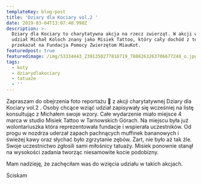 ```yaml
---
templateKey: blog-post
title: 'Dziary dla Kociary vol.2 '
date: 2019-03-04T13:07:48.998Z
description: >-
  Dziary dla Kociary to charytatywna akcja na rzecz zwierząt. W akcji wziął
  udział Michał Koloch znany jako Misiek Tattoo, który cały dochód z tego dnia
  przekazał na Fundacja Pomocy Zwierzętom MiauKot. 
featuredpost: true
featuredimage: /img/53334443_2391350277818719_7888263263706677248_o.jpg
tags:
  - koty
  - dziarydlakociary
  - tatuaże
  - ''
---
```

Zapraszam do obejrzenia foto reportażu 📸 z akcji charytatywnej Dziary dla Kociary vol.2 . Osoby chcące wziąć udział zapisywały się wcześniej na listę konsultując z Michałem swoje wzory. Całe wydarzenie miało miejsce 4 marca w studio Misiek Tattoo w Tarnowskich Górach. Na miejscu była już wolontariuszka która reprezentowała fundacje i wspierała uczestników. Od progu w nozdrza uderzał zapach pachnących muffinek bananowych i świeżej kawy oraz słychać było zgrzytanie zębów. Żart, nie było aż tak źle. Swoje uczestnictwo zgłosili sami miłośnicy tatuaży. Misiek ponownie stanął na wysokości zadania tworząc niesamowite kocie podobizny.  

Mam nadzieję, że zachęciłam was do wzięcia udziału w takich akcjach.

Ściskam
